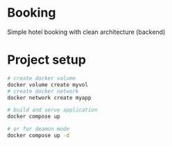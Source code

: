 # Booking
Simple hotel booking with clean architecture (backend)

# Project setup
```sh
# create docker volume
docker volume create myvol
# create docker network
docker network create myapp

# build and serve application
docker compose up

# or for deamon mode
docker compose up -d
```
